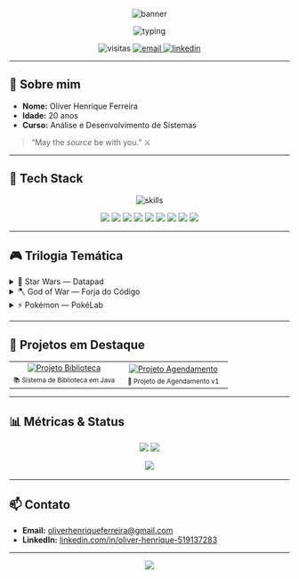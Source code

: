 
<p align="center">
  <img src="https://capsule-render.vercel.app/api?type=waving&height=220&color=0:0ea5e9,100:8b5cf6&text=Oliver%20Henrique%20Ferreira&fontAlign=50&fontSize=42&fontColor=ffffff&descAlign=50&descAlignY=65" alt="banner" />
</p>


<p align="center">
  <img src="https://readme-typing-svg.demolab.com?font=JetBrains+Mono&weight=600&size=22&pause=1200&center=true&vCenter=true&width=800&lines=%F0%9F%8C%8C+Que+a+For%C3%A7a+esteja+com+o+Seu+%C3%93timo+C%C3%B3digo!;%F0%9F%AA%93+BOY...+commita+isso+logo!;%E2%9A%A1+Gotta+ship+'em+all!;Graduando+em+An%C3%A1lise+e+Desenvolvimento+de+Sistemas" alt="typing" />
</p>

<p align="center">
  <img src="https://komarev.com/ghpvc/?username=oliverhenrique04&label=visitas&style=flat&color=8b5cf6" alt="visitas" />
  <a href="mailto:oliverhenriqueferreira@gmail.com">
    <img src="https://img.shields.io/badge/Email-oliverhenriqueferreira%40gmail.com-0ea5e9?logo=gmail&logoColor=white" alt="email" />
  </a>
  <a href="https://www.linkedin.com/in/oliver-henrique-519137283/" target="_blank">
    <img src="https://img.shields.io/badge/LinkedIn-Perfil-0a66c2?logo=linkedin&logoColor=white" alt="linkedin" />
  </a>
</p>

---

## 👤 Sobre mim
- **Nome:** Oliver Henrique Ferreira  
- **Idade:** 20 anos  
- **Curso:** Análise e Desenvolvimento de Sistemas  

> “May the *source* be with you.” ⚔️

---

## 🧰 Tech Stack

<p align="center">
  <img src="https://skillicons.dev/icons?i=c,java,js,python,postgres,php,html,css,bootstrap" height="48" alt="skills" />
</p>

<p align="center">
  <img src="https://img.shields.io/badge/C-Low%20Level%20Jedi-111827?logo=c&logoColor=white" />
  <img src="https://img.shields.io/badge/Java-Blades%20of%20Chaos-111827?logo=openjdk&logoColor=white" />
  <img src="https://img.shields.io/badge/JavaScript-Thunderbolt%20(Pikachu)-111827?logo=javascript&logoColor=F7DF1E" />
  <img src="https://img.shields.io/badge/Python-Force%20User-111827?logo=python&logoColor=3776AB" />
  <img src="https://img.shields.io/badge/PostgreSQL-Imperial%20Data%20Vault-111827?logo=postgresql&logoColor=4169E1" />
  <img src="https://img.shields.io/badge/PHP-Web%20Summon%20Spell-111827?logo=php&logoColor=777BB4" />
  <img src="https://img.shields.io/badge/HTML5-Markup%20Holocron-111827?logo=html5&logoColor=E34F26" />
  <img src="https://img.shields.io/badge/CSS3-Stylish%20Force-111827?logo=css3&logoColor=1572B6" />
  <img src="https://img.shields.io/badge/Bootstrap-Responsive%20Armor-111827?logo=bootstrap&logoColor=7952B3" />
</p>

---

## 🎮 Trilogia Temática
<details>
  <summary>🌌 Star Wars — Datapad</summary>
  <br />
  <blockquote>
    <b>Jedi Dev Log</b>: testes unitários são o meu treinamento com o Mestre Yoda.
  </blockquote>
  <p align="center">
    <img src="https://raw.githubusercontent.com/DenverCoder1/demonstration-assets/main/space/space-scanlines.gif" width="680" alt="starfield" />
  </p>
</details>

<details>
  <summary>🪓 God of War — Forja do Código</summary>
  <br />
  <blockquote>
    <b>Kratos</b>: “BOY… nomeia tuas variáveis com honra.”
  </blockquote>
  <p align="center">
    <img src="https://raw.githubusercontent.com/platane/snk/output/github-contribution-grid-snake.svg" alt="snake" />
  </p>
</details>

<details>
  <summary>⚡ Pokémon — PokéLab</summary>
  <br />
  <blockquote>
    <b>Professor Oak</b>: “Refatora primeiro, captura features depois.”
  </blockquote>
  <p align="center">
    <img src="https://raw.githubusercontent.com/itsjz/retro-sprites/main/gifs/pikachu-run.gif" width="140" alt="pikachu gif" />
  </p>
</details>

---

## 🚀 Projetos em Destaque
<table>
  <tr>
    <td align="center" width="50%">
      <a href="https://github.com/oliverhenrique04/Projeto_Biblioteca">
        <img src="https://github-readme-stats.vercel.app/api/pin/?username=oliverhenrique04&repo=Projeto_Biblioteca&theme=tokyonight" alt="Projeto Biblioteca" />
      </a>
      <br/>
      <sub>📚 Sistema de Biblioteca em Java</sub>
    </td>
    <td align="center" width="50%">
      <a href="https://github.com/oliverhenrique04/Projeto-de-Agendamento-v1">
        <img src="https://github-readme-stats.vercel.app/api/pin/?username=oliverhenrique04&repo=Projeto-de-Agendamento-v1&theme=tokyonight" alt="Projeto Agendamento" />
      </a>
      <br/>
      <sub>📅 Projeto de Agendamento v1</sub>
    </td>
  </tr>
</table>

---

## 📊 Métricas & Status
<p align="center">
  <img src="https://github-readme-stats.vercel.app/api?username=oliverhenrique04&show_icons=true&theme=tokyonight" height="150" />
  <img src="https://github-readme-streak-stats.herokuapp.com/?user=oliverhenrique04&theme=tokyonight" height="150" />
</p>
<p align="center">
  <img src="https://github-readme-stats.vercel.app/api/top-langs/?username=oliverhenrique04&layout=compact&theme=tokyonight" height="150" />
</p>

---

## 📫 Contato
- **Email:** oliverhenriqueferreira@gmail.com  
- **LinkedIn:** [linkedin.com/in/oliver-henrique-519137283](https://www.linkedin.com/in/oliver-henrique-519137283/)

---

<p align="center">
  <img src="https://capsule-render.vercel.app/api?type=waving&height=120&color=0:8b5cf6,100:0ea5e9&section=footer" />
</p>

